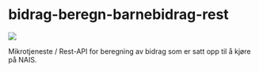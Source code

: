 # bidrag-beregn-barnebidrag-rest

![](https://github.com/navikt/bidrag-beregn-barnebidrag-rest/workflows/continuous%20integration/badge.svg)

Mikrotjeneste / Rest-API for beregning av bidrag som er satt opp til å kjøre på NAIS.
